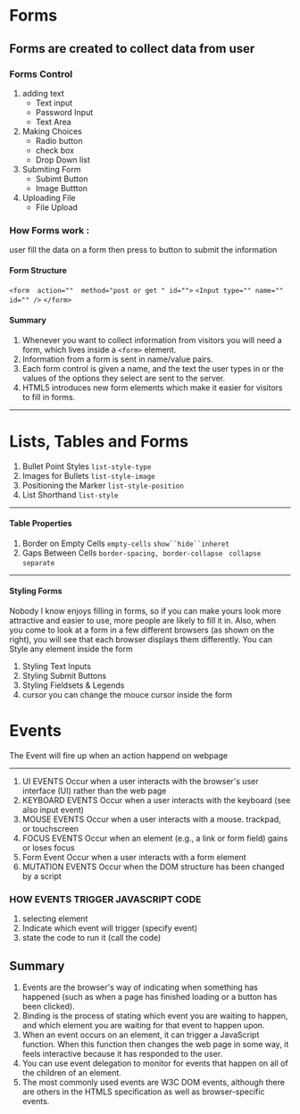 # Forms 

Forms are created to collect data from user 
--------------------

### Forms Control
1. adding text
   * Text input
   * Password Input
   * Text Area
2. Making Choices
   * Radio button 
   * check box
   * Drop Down list
3. Submiting Form 
   * Subimt Button 
   * Image Buttton 
4. Uploading File 
   * File Upload 
### How Forms work : 
user fill the data on a form then press to button to submit the information 

#### Form Structure 

`<form  action=""  method="post or get " id="">`
    `<Input type="" name="" id="" />` 
`</form>`


#### Summary 

1. Whenever you want to collect information from visitors you will need a form, which lives inside a `<form>` element.
2. Information from a form is sent in name/value pairs.
3. Each form control is given a name, and the text the user types in or the values of the options they select are sent to the server.
5. HTML5 introduces new form elements which make it easier for visitors to fill in forms.

-------------------------------------------


# Lists, Tables and Forms

1. Bullet Point Styles `list-style-type`
2. Images for Bullets `list-style-image`
3. Positioning the Marker `list-style-position`
4. List Shorthand `list-style`

--------------------------------------------
#### Table Properties
 1. Border on Empty Cells `empty-cells` `show``hide``inheret`
 2. Gaps Between Cells `border-spacing, border-collapse ` `collapse` `separate`

---------------------------------------------
#### Styling Forms
Nobody I know enjoys filling in forms, so if you can make yours look more attractive and easier to use, more people are likely to fill it in. Also, when you come to look at a form in a few different browsers (as shown on the right), you will see that
each browser displays them
differently.
You can Style any element inside the form 
1. Styling Text Inputs
2. Styling Submit Buttons
3. Styling Fieldsets & Legends
4. cursor you can change the mouce cursor inside the form



# Events

The Event will fire up when an action happend on webpage 

-----------------------------------------------
1. UI EVENTS Occur when a user interacts with the browser's user interface (UI) rather than the web page
2. KEYBOARD EVENTS Occur when a user interacts with the keyboard (see also input event)
3. MOUSE EVENTS Occur when a user interacts with a mouse. trackpad, or touchscreen
4. FOCUS EVENTS Occur when an element (e.g., a link or form field) gains or loses focus
5. Form Event Occur when a user interacts with a form element
6. MUTATION EVENTS Occur when the DOM structure has been changed by a script

###  HOW EVENTS TRIGGER JAVASCRIPT CODE
1. selecting element    
2. Indicate which event will trigger (specify event)
3. state the code to run it (call the code) 



## Summary 
1. Events are the browser's way of indicating when something has happened (such as when a page has finished loading or a button has been clicked).
2. Binding is the process of stating which event you are waiting to happen, and which element you are waiting for that event to happen upon.
3. When an event occurs on an element, it can trigger a JavaScript function. When this function then changes the web page in some way, it feels interactive because it has responded to the user.
4. You can use event delegation to monitor for events that happen on all of the children of an element.
5. The most commonly used events are W3C DOM events, although there are others in the HTMLS specification as well as browser-specific events.